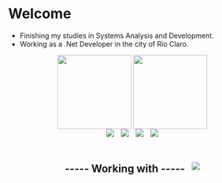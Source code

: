 # Welcome
- Finishing my studies in Systems Analysis and Development.
- Working as a .Net Developer in the city of Rio Claro.

<div align="center">
<img align="center" src="https://github-readme-stats.vercel.app/api?username=CassioJhones&theme=codeSTACKr&include_all_commits=true&show_icons=true&rank_icon=github&hide=contribs,prs&custom_title=Statistics" height="150em"/>

<img align="center" src="https://github-readme-stats.vercel.app/api/top-langs/?username=CassioJhones&hide=javascript,html,css&layout=compact&theme=codeSTACKr" height="150em"/>
</div>

<div align="center" style="display:flex; gap:1em; align-items:center; justify-content:center"> 
  <a href="https://www.instagram.com/sr.jhones_/" target="_blank"> 
  <img src="https://img.shields.io/badge/Instagram-E4405F?style=for-the-badge&logo=instagram&logoColor=white"> </a>
  
  <a href="mailto:cassio.bjhones@gmail.com" >
  <img src="https://img.shields.io/badge/Gmail-D14836?style=for-the-badge&logo=gmail&logoColor=white"> </a>
  
  <a href="https://www.linkedin.com/in/cassio-bjhones/" target="_blank"> 
  <img src="https://img.shields.io/badge/LinkedIn-0077B5?style=for-the-badge&logo=linkedin&logoColor=white"> </a>
  
  <a href="https://www.behance.net/newwaydesign?tracking_source=search_users|NEW%20WAY%20DESIGN" target="_blank">
  <img src="https://img.shields.io/badge/-Behance-blue?style=for-the-badge&logo=behance&logoColor=white" > </a>
</div>

###
<!-- --HABILITY-- --HABILITY-- -->
<div align="center" style="display:flex; gap:1em; align-items:center; justify-content:center">  
  
## ----- Working with ----- 

<p align="center">
  <a href="https://github.com/CassioJhones">
    <img src="https://skillicons.dev/icons?i=cs,dotnet,visualstudio,git" />
  </a>
</p>

</div>
